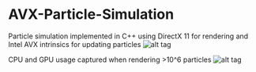 # AVX-Particle-Simulation


Particle simulation implemented in C++ using DirectX 11 for rendering and Intel AVX intrinsics for updating particles
![alt tag](http://imgur.com/nBO0ezK.png)




CPU and GPU usage captured when rendering >10^6 particles
![alt tag](http://imgur.com/FkKctpE.png)

